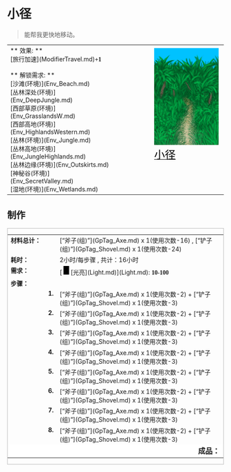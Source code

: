 # 小径  
> 能帮我更快地移动。  
  
<style>
        .table5479 th,td{
            text-align:left;
            vertical-align:top;
        }
        </style><table class="table table-bordered table5479" data-toggle="table"  data-show-header="false"><thead style="display:none"><tr ><th  style="width:50%;"  >title</th><th  style="width:50%;"  ></th></tr></thead><tr ><td  style="width:50%;"  >** 效果: **<br>[旅行加速](ModifierTravel.md)<span style="font-family:ui-monospace"><b>+1</b></span><br><br>** 解锁需求: **<br>[沙滩(环境)](Env_Beach.md)<br>[丛林深处(环境)](Env_DeepJungle.md)<br>[西部草原(环境)](Env_GrasslandsW.md)<br>[西部高地(环境)](Env_HighlandsWestern.md)<br>[丛林(环境)](Env_Jungle.md)<br>[丛林高地(环境)](Env_JungleHighlands.md)<br>[丛林边缘(环境)](Env_Outskirts.md)<br>[神秘谷(环境)](Env_SecretValley.md)<br>[湿地(环境)](Env_Wetlands.md)<br></td><td  style="width:50%;"  ><div style="float:right; margin:5px"><div class="gamecard" style="width:150px; height:225px;"><a href="Imp_Path.md" style="color:black"><img decoding="async" src="../wiki/Sprite/JunglePath.png" class="cardimage" style="max-width:150px;max-height:225px;"><span style="font-size: 25px;">小径</span></a></div></div></td></tr></tbody></table>  
  
## 制作  
<div  style="border:1px solid #BBB"><table><tr><td style="width:100px;"><b>材料总计：</b></td><td>[“斧子(组)”](GpTag_Axe.md) x 1(使用次数-16) , [“铲子(组)”](GpTag_Shovel.md) x 1(使用次数-24)</td></tr><tr><td><b>耗时：</b></td><td><font data-toggle="tooltip" data-placement="top" title="8TP">2小时</font>/每步骤 , 共计：<font data-toggle="tooltip" data-placement="top" title="64TP">16小时</font></td></tr><tr><td><b>需求：</b></td><td>[<div style="width:20px;display:inline-block;text-align:center"><img decoding="async" src="../wiki/Sprite/Darkness.png" href="a.md" style="max-width:20px;max-height:20px;"></div>[光亮](Light.md)](Light.md): <span style="font-family:ui-monospace"><b>10-100</b></span></td></tr><tr><td colspan=2><b>步骤：</b></td></tr><tr><td style="text-align:right"><b>1.</b></td><td>[“斧子(组)”](GpTag_Axe.md) x 1(使用次数-2) + [“铲子(组)”](GpTag_Shovel.md) x 1(使用次数-3)</td></tr><tr><td style="text-align:right"><b>2.</b></td><td>[“斧子(组)”](GpTag_Axe.md) x 1(使用次数-2) + [“铲子(组)”](GpTag_Shovel.md) x 1(使用次数-3)</td></tr><tr><td style="text-align:right"><b>3.</b></td><td>[“斧子(组)”](GpTag_Axe.md) x 1(使用次数-2) + [“铲子(组)”](GpTag_Shovel.md) x 1(使用次数-3)</td></tr><tr><td style="text-align:right"><b>4.</b></td><td>[“斧子(组)”](GpTag_Axe.md) x 1(使用次数-2) + [“铲子(组)”](GpTag_Shovel.md) x 1(使用次数-3)</td></tr><tr><td style="text-align:right"><b>5.</b></td><td>[“斧子(组)”](GpTag_Axe.md) x 1(使用次数-2) + [“铲子(组)”](GpTag_Shovel.md) x 1(使用次数-3)</td></tr><tr><td style="text-align:right"><b>6.</b></td><td>[“斧子(组)”](GpTag_Axe.md) x 1(使用次数-2) + [“铲子(组)”](GpTag_Shovel.md) x 1(使用次数-3)</td></tr><tr><td style="text-align:right"><b>7.</b></td><td>[“斧子(组)”](GpTag_Axe.md) x 1(使用次数-2) + [“铲子(组)”](GpTag_Shovel.md) x 1(使用次数-3)</td></tr><tr><td style="text-align:right"><b>8.</b></td><td>[“斧子(组)”](GpTag_Axe.md) x 1(使用次数-2) + [“铲子(组)”](GpTag_Shovel.md) x 1(使用次数-3)</td></tr><tr style="background-color:#fff;font-size:1.2em;"><td></td><td style="text-align:right"><b>成品：</b></td></tr></table></div>  


<script>document.title="小径 - 卡牌生存百科 Card Survival Wiki";</script>